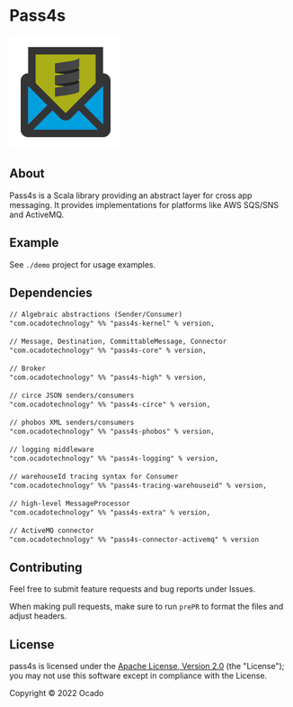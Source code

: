 # Pass4s

![icon](./icon/icon-200.png)

## About

Pass4s is a Scala library providing an abstract layer for cross app messaging. It provides implementations for platforms like AWS SQS/SNS and ActiveMQ.

[release]:       https://github.com/ocadotechnology/pass4s/releases/latest
[release-badge]: https://img.shields.io/github/release/ocadotechnology/pass4s.svg

## Example

See `./demo` project for usage examples.

## Dependencies

```
// Algebraic abstractions (Sender/Consumer)
"com.ocadotechnology" %% "pass4s-kernel" % version,

// Message, Destination, CommittableMessage, Connector
"com.ocadotechnology" %% "pass4s-core" % version,

// Broker
"com.ocadotechnology" %% "pass4s-high" % version,

// circe JSON senders/consumers
"com.ocadotechnology" %% "pass4s-circe" % version,

// phobos XML senders/consumers
"com.ocadotechnology" %% "pass4s-phobos" % version,

// logging middleware
"com.ocadotechnology" %% "pass4s-logging" % version,

// warehouseId tracing syntax for Consumer
"com.ocadotechnology" %% "pass4s-tracing-warehouseid" % version,

// high-level MessageProcessor
"com.ocadotechnology" %% "pass4s-extra" % version,

// ActiveMQ connector
"com.ocadotechnology" %% "pass4s-connector-activemq" % version
```

## Contributing

Feel free to submit feature requests and bug reports under Issues.

When making pull requests, make sure to run `prePR` to format the files and adjust headers.

## License

pass4s is licensed under the [Apache License, Version 2.0](http://www.apache.org/licenses/LICENSE-2.0) (the "License"); you may not use this software except in compliance with the License.

Copyright © 2022 Ocado
